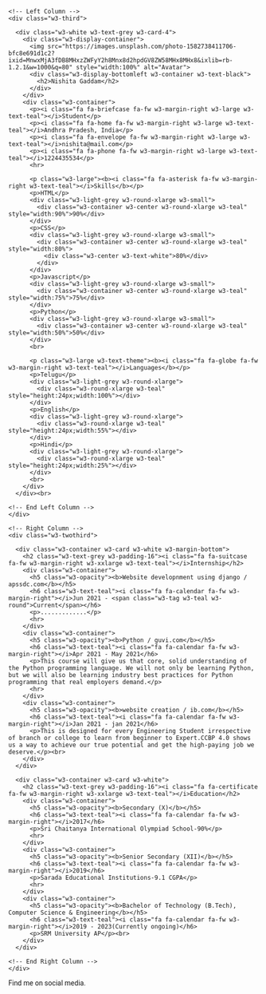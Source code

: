 <!DOCTYPE html>
<html>
<title>W3.CSS Template</title>
<meta charset="UTF-8">
<meta name="viewport" content="width=device-width, initial-scale=1">
<link rel="stylesheet" href="https://www.w3schools.com/w3css/4/w3.css">
<link rel='stylesheet' href='https://fonts.googleapis.com/css?family=Roboto'>
<link rel="stylesheet" href="https://cdnjs.cloudflare.com/ajax/libs/font-awesome/4.7.0/css/font-awesome.min.css">
<style>
html,body,h1,h2,h3,h4,h5,h6 {font-family: "Roboto", sans-serif}
</style>
<body class="w3-light-grey">

<!-- Page Container -->
<div class="w3-content w3-margin-top" style="max-width:1400px;">

  <!-- The Grid -->
  <div class="w3-row-padding">
  
    <!-- Left Column -->
    <div class="w3-third">
    
      <div class="w3-white w3-text-grey w3-card-4">
        <div class="w3-display-container">
          <img src="https://images.unsplash.com/photo-1582738411706-bfc8e691d1c2?ixid=MnwxMjA3fDB8MHxzZWFyY2h8Mnx8d2hpdGV8ZW58MHx8MHx8&ixlib=rb-1.2.1&w=1000&q=80" style="width:100%" alt="Avatar">
          <div class="w3-display-bottomleft w3-container w3-text-black">
            <h2>Nishita Gaddam</h2>
          </div>
        </div>
        <div class="w3-container">
          <p><i class="fa fa-briefcase fa-fw w3-margin-right w3-large w3-text-teal"></i>Student</p>
          <p><i class="fa fa-home fa-fw w3-margin-right w3-large w3-text-teal"></i>Andhra Pradesh, India</p>
          <p><i class="fa fa-envelope fa-fw w3-margin-right w3-large w3-text-teal"></i>nishita@mail.com</p>
          <p><i class="fa fa-phone fa-fw w3-margin-right w3-large w3-text-teal"></i>1224435534</p>
          <hr>

          <p class="w3-large"><b><i class="fa fa-asterisk fa-fw w3-margin-right w3-text-teal"></i>Skills</b></p>
          <p>HTML</p>
          <div class="w3-light-grey w3-round-xlarge w3-small">
            <div class="w3-container w3-center w3-round-xlarge w3-teal" style="width:90%">90%</div>
          </div>
          <p>CSS</p>
          <div class="w3-light-grey w3-round-xlarge w3-small">
            <div class="w3-container w3-center w3-round-xlarge w3-teal" style="width:80%">
              <div class="w3-center w3-text-white">80%</div>
            </div>
          </div>
          <p>Javascript</p>
          <div class="w3-light-grey w3-round-xlarge w3-small">
            <div class="w3-container w3-center w3-round-xlarge w3-teal" style="width:75%">75%</div>
          </div>
          <p>Python</p>
          <div class="w3-light-grey w3-round-xlarge w3-small">
            <div class="w3-container w3-center w3-round-xlarge w3-teal" style="width:50%">50%</div>
          </div>
          <br>

          <p class="w3-large w3-text-theme"><b><i class="fa fa-globe fa-fw w3-margin-right w3-text-teal"></i>Languages</b></p>
          <p>Telugu</p>
          <div class="w3-light-grey w3-round-xlarge">
            <div class="w3-round-xlarge w3-teal" style="height:24px;width:100%"></div>
          </div>
          <p>English</p>
          <div class="w3-light-grey w3-round-xlarge">
            <div class="w3-round-xlarge w3-teal" style="height:24px;width:55%"></div>
          </div>
          <p>Hindi</p>
          <div class="w3-light-grey w3-round-xlarge">
            <div class="w3-round-xlarge w3-teal" style="height:24px;width:25%"></div>
          </div>
          <br>
        </div>
      </div><br>

    <!-- End Left Column -->
    </div>

    <!-- Right Column -->
    <div class="w3-twothird">
    
      <div class="w3-container w3-card w3-white w3-margin-bottom">
        <h2 class="w3-text-grey w3-padding-16"><i class="fa fa-suitcase fa-fw w3-margin-right w3-xxlarge w3-text-teal"></i>Internship</h2>
        <div class="w3-container">
          <h5 class="w3-opacity"><b>Website developnment using django / apssdc.com</b></h5>
          <h6 class="w3-text-teal"><i class="fa fa-calendar fa-fw w3-margin-right"></i>Jun 2021 - <span class="w3-tag w3-teal w3-round">Current</span></h6>
          <p>.............</p>
          <hr>
        </div>
        <div class="w3-container">
          <h5 class="w3-opacity"><b>Python / guvi.com</b></h5>
          <h6 class="w3-text-teal"><i class="fa fa-calendar fa-fw w3-margin-right"></i>Apr 2021 - May 2021</h6>
          <p>This course will give us that core, solid understanding of the Python programming language. We will not only be learning Python, but we will also be learning industry best practices for Python programming that real employers demand.</p>
          <hr>
        </div>
        <div class="w3-container">
          <h5 class="w3-opacity"><b>website creation / ib.com</b></h5>
          <h6 class="w3-text-teal"><i class="fa fa-calendar fa-fw w3-margin-right"></i>Jan 2021 - jan 2021</h6>
          <p>This is designed for every Engineering Student irrespective of branch or college to learn from beginner to Expert.CCBP 4.0 shows us a way to achieve our true potential and get the high-paying job we deserve.</p><br>
        </div>
      </div>

      <div class="w3-container w3-card w3-white">
        <h2 class="w3-text-grey w3-padding-16"><i class="fa fa-certificate fa-fw w3-margin-right w3-xxlarge w3-text-teal"></i>Education</h2>
        <div class="w3-container">
          <h5 class="w3-opacity"><b>Secondary (X)</b></h5>
          <h6 class="w3-text-teal"><i class="fa fa-calendar fa-fw w3-margin-right"></i>2017</h6>
          <p>Sri Chaitanya International Olympiad School-90%</p>
          <hr>
        </div>
        <div class="w3-container">
          <h5 class="w3-opacity"><b>Senior Secondary (XII)</b></h5>
          <h6 class="w3-text-teal"><i class="fa fa-calendar fa-fw w3-margin-right"></i>2019</h6>
          <p>Sarada Educational Institutions-9.1 CGPA</p>
          <hr>
        </div>
        <div class="w3-container">
          <h5 class="w3-opacity"><b>Bachelor of Technology (B.Tech), Computer Science & Engineering</b></h5>
          <h6 class="w3-text-teal"><i class="fa fa-calendar fa-fw w3-margin-right"></i>2019 - 2023(Currently ongoing)</h6>
          <p>SRM University AP</p><br>
        </div>
      </div>

    <!-- End Right Column -->
    </div>
    
  <!-- End Grid -->
  </div>
  
  <!-- End Page Container -->
</div>

<footer class="w3-container w3-teal w3-center w3-margin-top">
  <p>Find me on social media.</p>
  <i class="fa fa-facebook-official w3-hover-opacity"></i>
  <i class="fa fa-instagram w3-hover-opacity"></i>
  <i class="fa fa-snapchat w3-hover-opacity"></i>
  <i class="fa fa-pinterest-p w3-hover-opacity"></i>
  <i class="fa fa-twitter w3-hover-opacity"></i>
  <i class="fa fa-linkedin w3-hover-opacity"></i>
</footer>

</body>
</html>
